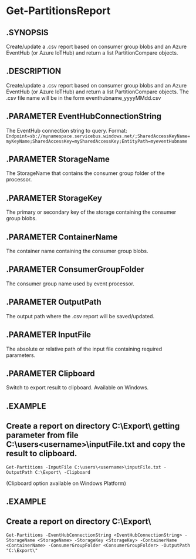 # Get-PartitionsReport

## .SYNOPSIS
Create/update a .csv report based on consumer group blobs and an Azure EventHub (or Azure IoTHub) and return a list PartitionCompare objects.

## .DESCRIPTION
Create/update a .csv report based on consumer group blobs and an Azure EventHub (or Azure IoTHub) and return a list PartitionCompare objects.
The .csv file name will be in the form eventhubname_yyyyMMdd.csv
  
## .PARAMETER **EventHubConnectionString**
The EventHub connection string to query. Format:
`Endpoint=sb://mynamespace.servicebus.windows.net/;SharedAccessKeyName=myKeyName;SharedAccessKey=mySharedAccessKey;EntityPath=myeventHubname`

## .PARAMETER **StorageName**
The StorageName that contains the consumer group folder of the processor.

## .PARAMETER **StorageKey**
The primary or secondary key of the storage containing the consumer group blobs.

## .PARAMETER **ContainerName**
The container name containing the consumer group blobs.
 
## .PARAMETER **ConsumerGroupFolder**
The consumer group name used by event processor.

## .PARAMETER **OutputPath**
The output path where the .csv report will be saved/updated.

## .PARAMETER **InputFile**
The absolute or relative path of the input file containing required parameters.

## .PARAMETER **Clipboard**
Switch to export result to clipboard. Available on Windows.
##  .EXAMPLE
## Create a report on directory C:\Export\ getting parameter from file C:\users\<username>\inputFile.txt and copy the result to clipboard.
    Get-Partitions -InputFile C:\users\<username>\inputFile.txt -OutputPath C:\Export\ -Clipboard
(Clipboard option available on Windows Platform)

## .EXAMPLE
## Create a report on directory C:\Export\
    Get-Partitions -EventHubConnectionString <EventHubConnectionString> -StorageName <StorageName> -StorageKey <StorageKey> -ContainerName <ContainerName> -ConsumerGroupFolder <ConsumerGroupFolder> -OutputPath "C:\Export\"